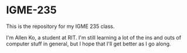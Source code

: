 # IGME-235
This is the repository for my IGME 235 class.

I'm Allen Ko, a student at RIT.
I'm still learning a lot of the ins and outs of computer stuff in general, but I hope that I'll get better as I go along.
